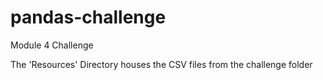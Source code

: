 # pandas-challenge
Module 4 Challenge

The 'Resources' Directory houses the CSV files from the challenge folder

